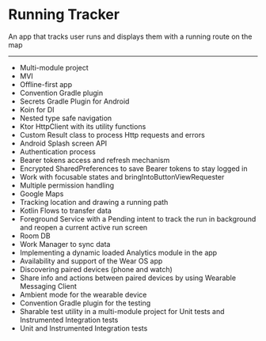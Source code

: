 # Running Tracker

An app that tracks user runs and displays them with a running route on the map

---

- Multi-module project
- MVI
- Offline-first app
- Convention Gradle plugin
- Secrets Gradle Plugin for Android
- Koin for DI
- Nested type safe navigation
- Ktor HttpClient with its utility functions
- Custom Result class to process Http requests and errors
- Android Splash screen API
- Authentication process
- Bearer tokens access and refresh mechanism
- Encrypted SharedPreferences to save Bearer tokens to stay logged in
- Work with focusable states and bringIntoButtonViewRequester
- Multiple permission handling
- Google Maps
- Tracking location and drawing a running path 
- Kotlin Flows to transfer data
- Foreground Service with a Pending intent to track the run in background and reopen a current active run screen
- Room DB
- Work Manager to sync data
- Implementing a dynamic loaded Analytics module in the app
- Availability and support of the Wear OS app
- Discovering paired devices (phone and watch)
- Share info and actions between paired devices by using Wearable Messaging Client
- Ambient mode for the wearable device
- Convention Gradle plugin for the testing
- Sharable test utility in a multi-module project for Unit tests and Instrumented Integration tests
- Unit and Instrumented Integration tests
